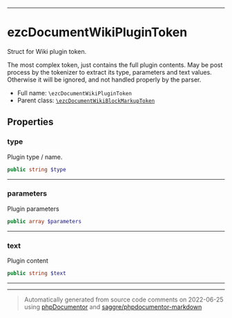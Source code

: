 ***

# ezcDocumentWikiPluginToken

Struct for Wiki plugin token.

The most complex token, just contains the full plugin contents. May be post process by the tokenizer to extract its
type, parameters and text values. Otherwise it will be ignored, and not handled properly by the parser.

* Full name: `\ezcDocumentWikiPluginToken`
* Parent class: [`\ezcDocumentWikiBlockMarkupToken`](./ezcDocumentWikiBlockMarkupToken.md)

## Properties

### type

Plugin type / name.

```php
public string $type
```

***

### parameters

Plugin parameters

```php
public array $parameters
```

***

### text

Plugin content

```php
public string $text
```

***



***
> Automatically generated from source code comments on 2022-06-25 using [phpDocumentor](http://www.phpdoc.org/) and [saggre/phpdocumentor-markdown](https://github.com/Saggre/phpDocumentor-markdown)
